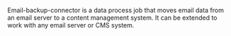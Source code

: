 Email-backup-connector is a data process job that moves email data from an email server to a content management system.  It can be extended to work with any email server or CMS system.
